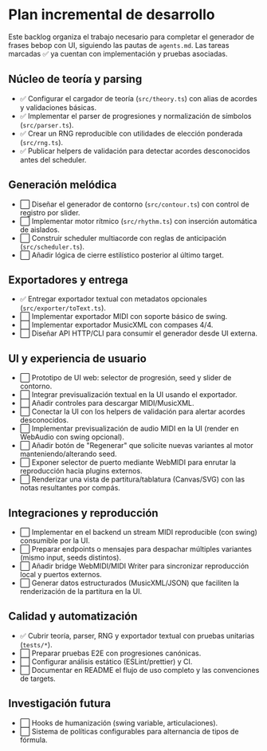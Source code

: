 # Plan incremental de desarrollo

Este backlog organiza el trabajo necesario para completar el generador de frases bebop con UI, siguiendo las pautas de `agents.md`. Las tareas marcadas ✅ ya cuentan con implementación y pruebas asociadas.

## Núcleo de teoría y parsing
- ✅ Configurar el cargador de teoría (`src/theory.ts`) con alias de acordes y validaciones básicas.
- ✅ Implementar el parser de progresiones y normalización de símbolos (`src/parser.ts`).
- ✅ Crear un RNG reproducible con utilidades de elección ponderada (`src/rng.ts`).
- ✅ Publicar helpers de validación para detectar acordes desconocidos antes del scheduler.

## Generación melódica
- ⬜️ Diseñar el generador de contorno (`src/contour.ts`) con control de registro por slider.
- ⬜️ Implementar motor rítmico (`src/rhythm.ts`) con inserción automática de aislados.
- ⬜️ Construir scheduler multiacorde con reglas de anticipación (`src/scheduler.ts`).
- ⬜️ Añadir lógica de cierre estilístico posterior al último target.

## Exportadores y entrega
- ✅ Entregar exportador textual con metadatos opcionales (`src/exporter/toText.ts`).
- ⬜️ Implementar exportador MIDI con soporte básico de swing.
- ⬜️ Implementar exportador MusicXML con compases 4/4.
- ⬜️ Diseñar API HTTP/CLI para consumir el generador desde UI externa.

## UI y experiencia de usuario
- ⬜️ Prototipo de UI web: selector de progresión, seed y slider de contorno.
- ⬜️ Integrar previsualización textual en la UI usando el exportador.
- ⬜️ Añadir controles para descargar MIDI/MusicXML.
- ⬜️ Conectar la UI con los helpers de validación para alertar acordes desconocidos.
- ⬜️ Implementar previsualización de audio MIDI en la UI (render en WebAudio con swing opcional).
- ⬜️ Añadir botón de "Regenerar" que solicite nuevas variantes al motor manteniendo/alterando seed.
- ⬜️ Exponer selector de puerto mediante WebMIDI para enrutar la reproducción hacia plugins externos.
- ⬜️ Renderizar una vista de partitura/tablatura (Canvas/SVG) con las notas resultantes por compás.

## Integraciones y reproducción
- ⬜️ Implementar en el backend un stream MIDI reproducible (con swing) consumible por la UI.
- ⬜️ Preparar endpoints o mensajes para despachar múltiples variantes (mismo input, seeds distintos).
- ⬜️ Añadir bridge WebMIDI/MIDI Writer para sincronizar reproducción local y puertos externos.
- ⬜️ Generar datos estructurados (MusicXML/JSON) que faciliten la renderización de la partitura en la UI.

## Calidad y automatización
- ✅ Cubrir teoría, parser, RNG y exportador textual con pruebas unitarias (`tests/*`).
- ⬜️ Preparar pruebas E2E con progresiones canónicas.
- ⬜️ Configurar análisis estático (ESLint/prettier) y CI.
- ⬜️ Documentar en README el flujo de uso completo y las convenciones de targets.

## Investigación futura
- ⬜️ Hooks de humanización (swing variable, articulaciones).
- ⬜️ Sistema de políticas configurables para alternancia de tipos de fórmula.
